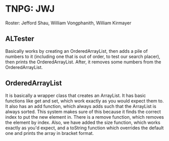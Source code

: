 # TNPG: JWJ
Roster: Jefford Shau, William Vongphanith, William Kirmayer

## ALTester
Basically works by creating an OrderedArrayList, then adds a pile of numbers to it (including one that is out of order, to test our search placer), then prints the OrderedArrayList. After, it removes some numbers from the OrderedArrayList.

## OrderedArrayList
It is basically a wrapper class that creates an ArrayList. It has basic functions like get and set, which work exactly as you would expect them to. It also has an add function, which always adds such that the ArrayList is always sorted. This system makes sure of this because it finds the correct index to put the new element in. There is a remove function, which removes the element by index. Also, we have added the size function, which works exactly as you'd expect, and a toString function which overrides the default one and prints the array in bracket format.